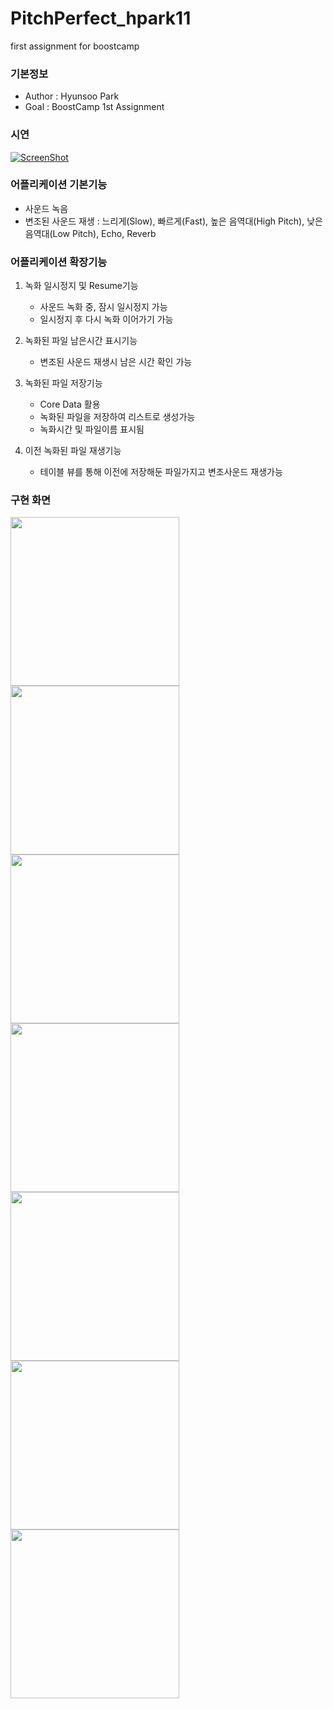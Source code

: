 # PitchPerfect_hpark11
first assignment for boostcamp

### 기본정보
* Author : Hyunsoo Park
* Goal : BoostCamp 1st Assignment

### 시연
[![ScreenShot](https://raw.github.com/GabLeRoux/WebMole/master/ressources/WebMole_Youtube_Video.png)](https://www.youtube.com/watch?v=mvgpq852hkQ)

### 어플리케이션 기본기능
* 사운드 녹음
* 변조된 사운드 재생 : 느리게(Slow), 빠르게(Fast), 높은 음역대(High Pitch), 낮은 음역대(Low Pitch), Echo, Reverb

### 어플리케이션 확장기능
1. 녹화 일시정지 및 Resume기능
    * 사운드 녹화 중, 잠시 일시정지 가능
    * 일시정지 후 다시 녹화 이어가기 가능

2. 녹화된 파일 남은시간 표시기능
    * 변조된 사운드 재생시 남은 시간 확인 가능

3. 녹화된 파일 저장기능
    * Core Data 활용
    * 녹화된 파일을 저장하여 리스트로 생성가능
    * 녹화시간 및 파일이름 표시됨

4. 이전 녹화된 파일 재생기능
    * 테이블 뷰를 통해 이전에 저장해둔 파일가지고 변조사운드 재생가능

### 구현 화면
<img src="https://github.com/BoostCamp/PitchPerfect_hpark11/blob/master/PitchPerfect/img/1.png" width="270">
<img src="https://github.com/BoostCamp/PitchPerfect_hpark11/blob/master/PitchPerfect/img/2.png" width="270">
<img src="https://github.com/BoostCamp/PitchPerfect_hpark11/blob/master/PitchPerfect/img/3.png" width="270">
<img src="https://github.com/BoostCamp/PitchPerfect_hpark11/blob/master/PitchPerfect/img/4.png" width="270">
<img src="https://github.com/BoostCamp/PitchPerfect_hpark11/blob/master/PitchPerfect/img/5.png" width="270">
<img src="https://github.com/BoostCamp/PitchPerfect_hpark11/blob/master/PitchPerfect/img/6.png" width="270">
<img src="https://github.com/BoostCamp/PitchPerfect_hpark11/blob/master/PitchPerfect/img/7.png" width="270">

